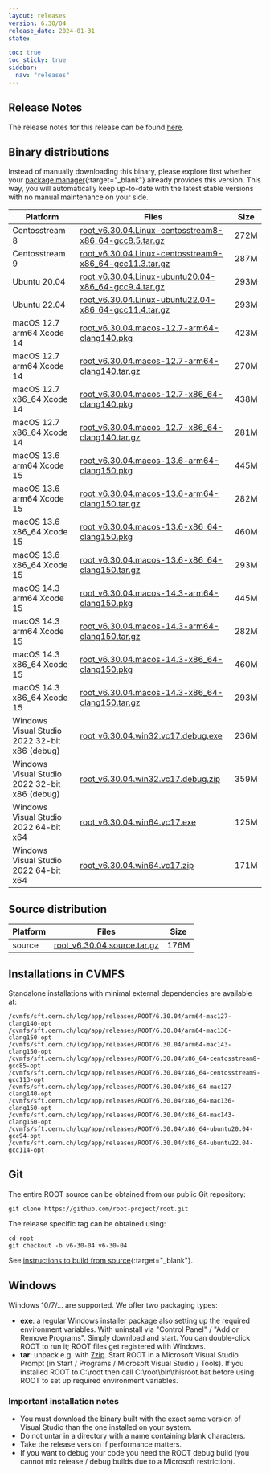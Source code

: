 ```yaml
---
layout: releases
version: 6.30/04
release_date: 2024-01-31
state:

toc: true
toc_sticky: true
sidebar:
  nav: "releases"
---
```



## Release Notes

The release notes for this release can be found [here](https://root.cern/doc/v630/release-notes.html#release-6.3004).

## Binary distributions

Instead of manually downloading this binary, please explore first whether your [package manager](../../install/#install-via-a-package-manager){:target="\_blank"} already provides this version.
This way, you will automatically keep up-to-date with the latest stable versions with no manual maintenance on your side.

| Platform       | Files | Size |
|-----------|-------|-----|
| Centosstream 8 | [root_v6.30.04.Linux-centosstream8-x86_64-gcc8.5.tar.gz](https://root.cern/download/root_v6.30.04.Linux-centosstream8-x86_64-gcc8.5.tar.gz) | 272M |
| Centosstream 9 | [root_v6.30.04.Linux-centosstream9-x86_64-gcc11.3.tar.gz](https://root.cern/download/root_v6.30.04.Linux-centosstream9-x86_64-gcc11.3.tar.gz) | 287M |
| Ubuntu 20.04 | [root_v6.30.04.Linux-ubuntu20.04-x86_64-gcc9.4.tar.gz](https://root.cern/download/root_v6.30.04.Linux-ubuntu20.04-x86_64-gcc9.4.tar.gz) | 293M |
| Ubuntu 22.04 | [root_v6.30.04.Linux-ubuntu22.04-x86_64-gcc11.4.tar.gz](https://root.cern/download/root_v6.30.04.Linux-ubuntu22.04-x86_64-gcc11.4.tar.gz) | 293M |
| macOS 12.7 arm64 Xcode 14 | [root_v6.30.04.macos-12.7-arm64-clang140.pkg](https://root.cern/download/root_v6.30.04.macos-12.7-arm64-clang140.pkg) | 423M |
| macOS 12.7 arm64 Xcode 14 | [root_v6.30.04.macos-12.7-arm64-clang140.tar.gz](https://root.cern/download/root_v6.30.04.macos-12.7-arm64-clang140.tar.gz) | 270M |
| macOS 12.7 x86_64 Xcode 14 | [root_v6.30.04.macos-12.7-x86_64-clang140.pkg](https://root.cern/download/root_v6.30.04.macos-12.7-x86_64-clang140.pkg) | 438M |
| macOS 12.7 x86_64 Xcode 14 | [root_v6.30.04.macos-12.7-x86_64-clang140.tar.gz](https://root.cern/download/root_v6.30.04.macos-12.7-x86_64-clang140.tar.gz) | 281M |
| macOS 13.6 arm64 Xcode 15 | [root_v6.30.04.macos-13.6-arm64-clang150.pkg](https://root.cern/download/root_v6.30.04.macos-13.6-arm64-clang150.pkg) | 445M |
| macOS 13.6 arm64 Xcode 15 | [root_v6.30.04.macos-13.6-arm64-clang150.tar.gz](https://root.cern/download/root_v6.30.04.macos-13.6-arm64-clang150.tar.gz) | 282M |
| macOS 13.6 x86_64 Xcode 15 | [root_v6.30.04.macos-13.6-x86_64-clang150.pkg](https://root.cern/download/root_v6.30.04.macos-13.6-x86_64-clang150.pkg) | 460M |
| macOS 13.6 x86_64 Xcode 15 | [root_v6.30.04.macos-13.6-x86_64-clang150.tar.gz](https://root.cern/download/root_v6.30.04.macos-13.6-x86_64-clang150.tar.gz) | 293M |
| macOS 14.3 arm64 Xcode 15 | [root_v6.30.04.macos-14.3-arm64-clang150.pkg](https://root.cern/download/root_v6.30.04.macos-14.3-arm64-clang150.pkg) | 445M |
| macOS 14.3 arm64 Xcode 15 | [root_v6.30.04.macos-14.3-arm64-clang150.tar.gz](https://root.cern/download/root_v6.30.04.macos-14.3-arm64-clang150.tar.gz) | 282M |
| macOS 14.3 x86_64 Xcode 15 | [root_v6.30.04.macos-14.3-x86_64-clang150.pkg](https://root.cern/download/root_v6.30.04.macos-14.3-x86_64-clang150.pkg) | 460M |
| macOS 14.3 x86_64 Xcode 15 | [root_v6.30.04.macos-14.3-x86_64-clang150.tar.gz](https://root.cern/download/root_v6.30.04.macos-14.3-x86_64-clang150.tar.gz) | 293M |
| Windows Visual Studio 2022 32-bit x86  (debug) | [root_v6.30.04.win32.vc17.debug.exe](https://root.cern/download/root_v6.30.04.win32.vc17.debug.exe) | 236M |
| Windows Visual Studio 2022 32-bit x86  (debug) | [root_v6.30.04.win32.vc17.debug.zip](https://root.cern/download/root_v6.30.04.win32.vc17.debug.zip) | 359M |
| Windows Visual Studio 2022 64-bit x64  | [root_v6.30.04.win64.vc17.exe](https://root.cern/download/root_v6.30.04.win64.vc17.exe) | 125M |
| Windows Visual Studio 2022 64-bit x64  | [root_v6.30.04.win64.vc17.zip](https://root.cern/download/root_v6.30.04.win64.vc17.zip) | 171M |

## Source distribution

| Platform       | Files | Size |
|-----------|-------|-----|
| source | [root_v6.30.04.source.tar.gz](https://root.cern/download/root_v6.30.04.source.tar.gz) | 176M |


## Installations in CVMFS

Standalone installations with minimal external dependencies are available at:
~~~
/cvmfs/sft.cern.ch/lcg/app/releases/ROOT/6.30.04/arm64-mac127-clang140-opt
/cvmfs/sft.cern.ch/lcg/app/releases/ROOT/6.30.04/arm64-mac136-clang150-opt
/cvmfs/sft.cern.ch/lcg/app/releases/ROOT/6.30.04/arm64-mac143-clang150-opt
/cvmfs/sft.cern.ch/lcg/app/releases/ROOT/6.30.04/x86_64-centosstream8-gcc85-opt
/cvmfs/sft.cern.ch/lcg/app/releases/ROOT/6.30.04/x86_64-centosstream9-gcc113-opt
/cvmfs/sft.cern.ch/lcg/app/releases/ROOT/6.30.04/x86_64-mac127-clang140-opt
/cvmfs/sft.cern.ch/lcg/app/releases/ROOT/6.30.04/x86_64-mac136-clang150-opt
/cvmfs/sft.cern.ch/lcg/app/releases/ROOT/6.30.04/x86_64-mac143-clang150-opt
/cvmfs/sft.cern.ch/lcg/app/releases/ROOT/6.30.04/x86_64-ubuntu20.04-gcc94-opt
/cvmfs/sft.cern.ch/lcg/app/releases/ROOT/6.30.04/x86_64-ubuntu22.04-gcc114-opt
~~~


## Git

The entire ROOT source can be obtained from our public Git repository:

~~~
git clone https://github.com/root-project/root.git
~~~
The release specific tag can be obtained using:
~~~
cd root
git checkout -b v6-30-04 v6-30-04
~~~

See [instructions to build from source](../../install/#build-from-source){:target="\_blank"}.

## Windows

Windows 10/7/... are supported. We offer two packaging types:

 * **exe**: a regular Windows installer package also setting up the required environment variables. With uninstall via "Control Panel" / "Add or Remove Programs". Simply download and start. You can double-click ROOT to run it; ROOT files get registered with Windows.
 * **tar**: unpack e.g. with [7zip](https://www.7-zip.org). Start ROOT in a Microsoft Visual Studio Prompt (in Start / Programs / Microsoft Visual Studio / Tools). If you installed ROOT to C:\root then call C:\root\bin\thisroot.bat before using ROOT to set up required environment variables.

### Important installation notes

 * You must download the binary built with the exact same version of Visual Studio than the one installed on your system.
 * Do not untar in a directory with a name containing blank characters.
 * Take the release version if performance matters.
 * If you want to debug your code you need the ROOT debug build (you cannot mix release / debug builds due to a Microsoft restriction).
